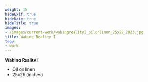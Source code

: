 ```yaml
---
weight: 15
hideExif: true
hideDate: true
hideTitle: true
images:
- /images/current-work/wakingrealityI_oilonlinen_25x29_2023.jpg
title: Waking Reality I
tags:
- work
---
```

**Waking Reality I**
- Oil on linen
- 25x29 (inches)